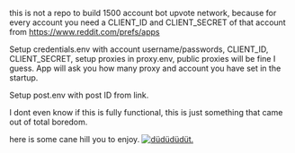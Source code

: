 this is not a repo to build 1500 account bot upvote network, because for every account you need a CLIENT_ID and CLIENT_SECRET of that account from https://www.reddit.com/prefs/apps

Setup credentials.env with account username/passwords, CLIENT_ID, CLIENT_SECRET, setup proxies in proxy.env, public proxies will be fine I guess. App will ask you how many proxy and account you have set in the startup. 

Setup post.env with post ID from link.

I dont even know if this is fully functional, this is just something that came out of total boredom.


here is some cane hill you to enjoy.
[![düdüdüdüt.](https://img.youtube.com/vi/3JEOBHgQubE/0.jpg)](https://www.youtube.com/watch?v=3JEOBHgQubE)
